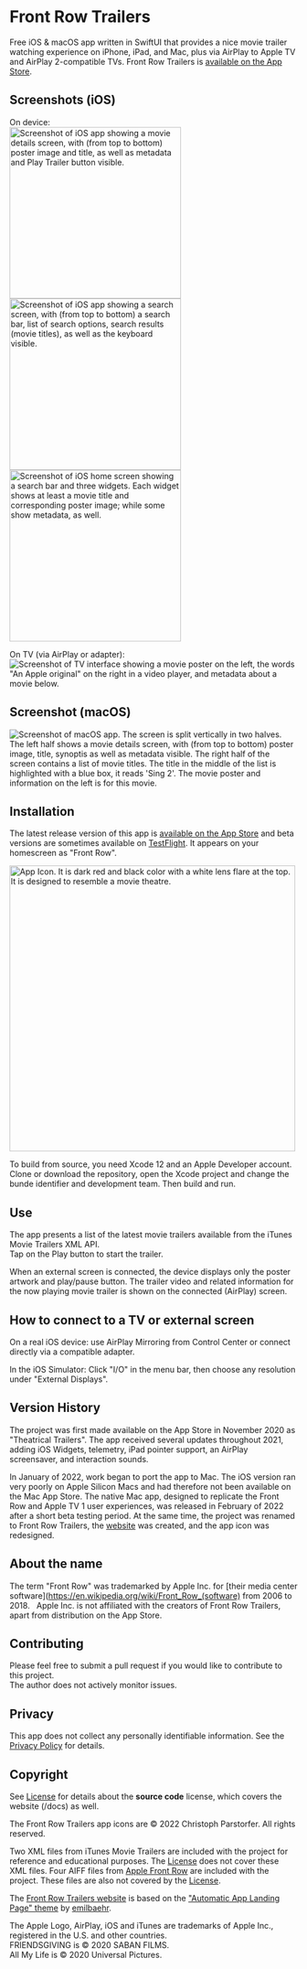 # Front Row Trailers
Free iOS & macOS app written in SwiftUI that provides a nice movie trailer watching experience on iPhone, iPad, and Mac, plus via AirPlay to Apple TV and AirPlay 2-compatible TVs. Front Row Trailers is [available on the App Store](https://apps.apple.com/app/id1534845010).

## Screenshots (iOS)

On device:  
<img src="https://github.com/conath/FrontRowTrailers/blob/main/docs/assets/FRT-CoverFlow.jpg?raw=true" alt="Screenshot of iOS app showing a movie details screen, with (from top to bottom) poster image and title, as well as metadata and Play Trailer button visible." width="300"/>
<img src="https://github.com/conath/FrontRowTrailers/blob/main/docs/assets/FRT-Search.jpg?raw=true" alt="Screenshot of iOS app showing a search screen, with (from top to bottom) a search bar, list of search options, search results (movie titles), as well as the keyboard visible." width="300"/>
<img src="https://github.com/conath/FrontRowTrailers/blob/main/docs/assets/FRT-Widgets.jpg?raw=true" alt="Screenshot of iOS home screen showing a search bar and three widgets. Each widget shows at least a movie title and corresponding poster image; while some show metadata, as well." width="300"/>

On TV (via AirPlay or adapter):  
![Screenshot of TV interface showing a movie poster on the left, the words "An Apple original" on the right in a video player, and metadata about a movie below.](docs/assets/FRT-AirPlay.jpg)

## Screenshot (macOS)

<img src="https://github.com/conath/FrontRowTrailers/blob/main/docs/assets/FRT-Mac.jpg?raw=true" alt="Screenshot of macOS app. The screen is split vertically in two halves. The left half shows a movie details screen, with (from top to bottom) poster image, title, synoptis as well as metadata visible. The right half of the screen contains a list of movie titles. The title in the middle of the list is highlighted with a blue box, it reads 'Sing 2'. The movie poster and information on the left is for this movie."/>

## Installation

The latest release version of this app is [available on the App Store](https://apps.apple.com/app/id1534845010) and beta versions are sometimes available on [TestFlight](https://testflight.apple.com/join/Wnlesgzr). It appears on your homescreen as "Front Row".  


<img src="https://github.com/conath/FrontRowTrailers/blob/main/Design Assets/FrontRowTrailersIcon.png?raw=true" alt="App Icon. It is dark red and black color with a white lens flare at the top. It is designed to resemble a movie theatre." width="500"/>

To build from source, you need Xcode 12 and an Apple Developer account. Clone or download the repository, open the Xcode project and change the bunde identifier and development team. Then build and run.

## Use

The app presents a list of the latest movie trailers available from the iTunes Movie Trailers XML API.  
Tap on the Play button to start the trailer.

When an external screen is connected, the device displays only the poster artwork and play/pause button. The trailer video and related information for the now playing movie trailer is shown on the connected (AirPlay) screen.

## How to connect to a TV or external screen

On a real iOS device: use AirPlay Mirroring from Control Center or connect directly via a compatible adapter.

In the iOS Simulator: Click "I/O" in the menu bar, then choose any resolution under "External Displays".

## Version History 

The project was first made available on the App Store in November 2020 as "Theatrical Trailers". The app received several updates throughout 2021, adding iOS Widgets, telemetry, iPad pointer support, an AirPlay screensaver, and interaction sounds.  

In January of 2022, work began to port the app to Mac. The iOS version ran very poorly on Apple Silicon Macs and had therefore not been available on the Mac App Store. The native Mac app, designed to replicate the Front Row and Apple TV 1 user experiences, was released in February of 2022 after a short beta testing period. At the same time, the project was renamed to Front Row Trailers, the [website](https://frontrow-trailers.app/) was created, and the app icon was redesigned.

## About the name

The term "Front Row" was trademarked by Apple Inc. for [their media center software](https://en.wikipedia.org/wiki/Front_Row_(software) from 2006 to 2018.  
Apple Inc. is not affiliated with the creators of Front Row Trailers, apart from distribution on the App Store.  


## Contributing

Please feel free to submit a pull request if you would like to contribute to this project.   
The author does not actively monitor issues.  

## Privacy

This app does not collect any personally identifiable information. See the [Privacy Policy](https://frontrow-trailers.app/privacypolicy/) for details.

## Copyright

See [License](LICENSE) for details about the **source code** license, which covers the website (/docs) as well.

The Front Row Trailers app icons are © 2022 Christoph Parstorfer. All rights reserved.

Two XML files from iTunes Movie Trailers are included with the project for reference and educational purposes. The [License](LICENSE) does not cover these XML files.
Four AIFF files from [Apple Front Row](https://en.wikipedia.org/wiki/Front_Row_(software)) are included with the project. These files are also not covered by the [License](LICENSE).

The [Front Row Trailers website](https://frontrow-trailers.app/) is based on the ["Automatic App Landing Page" theme](https://github.com/emilbaehr/automatic-app-landing-page) by [emilbaehr](https://github.com/emilbaehr).

The Apple Logo, AirPlay, iOS and iTunes are trademarks of Apple Inc., registered in the U.S. and other countries.  
FRIENDSGIVING is © 2020 SABAN FILMS.  
All My Life is © 2020 Universal Pictures.  
